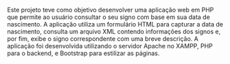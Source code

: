 Este projeto teve como objetivo desenvolver uma aplicação web em PHP que permite ao usuário consultar o seu signo com base em sua data de nascimento. 
A aplicação utiliza um formulário HTML para capturar a data de nascimento, consulta um arquivo XML contendo informações dos signos e, por fim, exibe o signo correspondente com uma breve descrição.
A aplicação foi desenvolvida utilizando o servidor Apache no XAMPP, PHP para o backend, e Bootstrap para estilizar as páginas.
